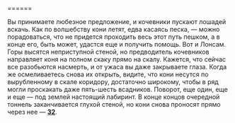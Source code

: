 ======

Вы принимаете любезное предложение, и кочевники пускают лошадей вскачь. Как по волшебству кони летят, едва касаясь песка, — можно порадоваться, что не придется проходить весь этот путь пешком, а в конце его, быть может, удастся еще и получить помощь. Вот и Лонсам. Горы высятся неприступной стеной, но предводитель кочевников направляет коня на полном скаку прямо на скалу. Кажется, что сейчас все разобьются насмерть, и от ужаса вы даже закрываете глаза. Когда же осмеливаетесь снова их открыть, видите, что кони несутся по вырубленному в скале коридору, достаточно широкому, чтобы в ряд могли проскакать даже пять-шесть всадников. Поворот, еще один, еще и еще — под землей настоящий лабиринт. В конце концов очередной тоннель заканчивается глухой стеной, но кони снова проносят прямо через нее — [**32**](#n_32).

